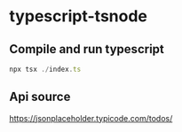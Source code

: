 # typescript-tsnode

## Compile and run typescript
```js
npx tsx ./index.ts
```
## Api source

https://jsonplaceholder.typicode.com/todos/